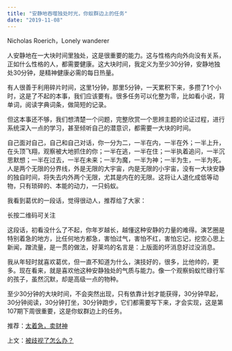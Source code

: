 ```yaml
---
title: "安静地吞噬独处时光，你蚁群边上的任务"
date: "2019-11-08"
---
```


Nicholas Roerich，Lonely wanderer

  

人安静地在一大块时间里独处，这是很重要的能力。这与性格内向外向没有关系，正如什么性格的人，都需要健康。这大块时间，我定义为至少30分钟，安静地独处30分钟，是精神健康必需的每日热量。  

  

有人很善于利用碎片时间，这里1分钟，那里5分钟，一天累积下来，多攒了1个小时，这是了不起的本事，我们应该要有。很多任务可以化整为零，比如看小说，背单词，阅读字典词条，做简短的记录。

  

但这本事还不够，我们想清楚一个问题，完整欣赏一个思辨主题的论证过程，进行系统深入一点的学习，甚至倾听自己的潜意识，都需要一大块的时间。

  

自己面对自己，自己和自己对话，你一分为二，一半在内，一半在外；一半上升，在头顶飞翔，观察被大地抓住的你；一半在逃，一半在住；一半执着追问，一半沉思默想；一半在过去，一半在未来；一半为魔，一半为神；一半为生，一半为死。人是两个无限的分界线，外是无限的大宇宙，内是无限的小宇宙，没有一大块安静的独自时间，将失去内外两个无限，尤其是内在的无限。这将让人退化成低等动物，只有琐碎的、本能的动力，一只蚂蚁。

  

我看到葛优的一段话，觉得很动人，推荐给了大家：

  

长按二维码可关注

  

这段话，初看没什么了不起，你年岁越长，越懂这种安静的力量的难得。演艺圈是特别着急的地方，比任何地方都急，害怕过气，害怕不红，害怕忘记，挖空心思上新闻，蹭流量，是一贯的做法，好莱坞的名言是：上版面的坏消息好过没消息。

  

我从年轻时就喜欢葛优，但一直不知道为什么，演技好的，很多，比他帅的，更多。现在看来，就是喜欢他这种安静独处的气质与能力。像一个观察蚂蚁忙碌行军的孩子，虽然沉默，却是高级一点的物种。

  

至少30分钟的大块时间，不会突然出现，只有依靠计划才能获得，30分钟早起，30分钟阅读，30分钟打坐，30分钟跑步，它们都需要写下来，才会实现，这是第107期下周很重要，这是你蚁群边上的任务。

  

推荐：[太着急，卖财神](http://mp.weixin.qq.com/s?__biz=MjM5NDU0Mjk2MQ==&mid=2651635813&idx=1&sn=3e8bc99a97a6f8f69d7d2cc6578d5794&chksm=bd7e447b8a09cd6dba4ece5e8bbbb775ec8ee0024cc335be4d68de1a5d3eef6fa1ed44ebaf5e&scene=21#wechat_redirect)

上文：[被歧视了怎么办？](http://mp.weixin.qq.com/s?__biz=MjM5NDU0Mjk2MQ==&mid=2651635950&idx=1&sn=235c96357938dc7433b4256f715e0689&chksm=bd7e44f08a09cde6b6ff3e53af44ab4b1d1d6481cd9a702af8b94cfd7842664edbee4925639e&scene=21#wechat_redirect)
